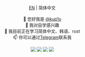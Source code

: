 <div align=center><a href="./README.md">EN</a> | 简体中文<br><br>
👋 您好我是 <a href=https://github.com/kup1o>@kup1o</a><br> 
👀 我对自学感兴趣<br>
🌱 我目前正在学习简体中文、韩语、rust<br>
📫 你可以通过<a href=https://t.me/kup1o>Telegram</a>联系我<br><br>
<a href="https://www.gnu.org/gnu/linux-and-gnu.en.html"><img src="https://img.shields.io/badge/OS-GNU/Linux-cdd6f4?style=for-the-badge&logo=gnu" /></a>
<a href="https://archlinux.org"><img src="https://img.shields.io/badge/DISTRO-Arch-74c7ec?style=for-the-badge&logo=arch-linux" /></a>
<a href="https://neovim.io"><img src="https://img.shields.io/badge/EDITOR-Neovim-a6e3a1?style=for-the-badge&logo=neovim" /></a>
<a href="https://www.rust-lang.org/"><img src="https://img.shields.io/badge/LANG-Rust-f2cdcd?style=for-the-badge&logo=rust&logoColor=orange" /></a><br><br>
</div>
